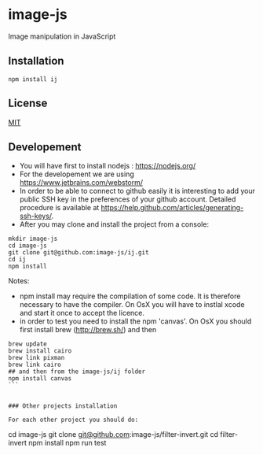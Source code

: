 # image-js

Image manipulation in JavaScript

## Installation

`npm install ij`

## License

  [MIT](./LICENSE)

## Developement

* You will have first to install nodejs : https://nodejs.org/
* For the developement we are using https://www.jetbrains.com/webstorm/
* In order to be able to connect to github easily it is interesting to add your public SSH key in the preferences of your github account. Detailed procedure is available at https://help.github.com/articles/generating-ssh-keys/.
* After you may clone and install the project from a console:

```
mkdir image-js
cd image-js
git clone git@github.com:image-js/ij.git
cd ij
npm install
```


Notes:
* npm install may require the compilation of some code.
  It is therefore necessary to have the compiler.
  On OsX you will have to instlal xcode and start it once to accept the licence.
* in order to test you need to install the npm 'canvas'.
  On OsX you should first install brew (http://brew.sh/) and then
````
brew update
brew install cairo
brew link pixman
brew link cairo
## and then from the image-js/ij folder
npm install canvas
```


### Other projects installation

For each other project you should do:

````
cd image-js
git clone git@github.com:image-js/filter-invert.git
cd filter-invert
npm install
npm run test
```


